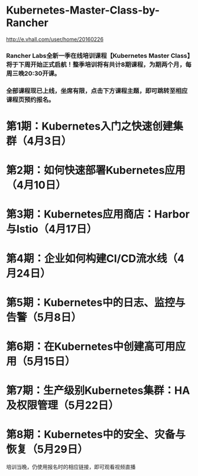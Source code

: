 # Kubernetes-Master-Class-by-Rancher

http://e.vhall.com/user/home/20160226


### Rancher Labs全新一季在线培训课程【Kubernetes Master Class】将于下周开始正式启航！整季培训将有共计8期课程，为期两个月，每周三晚20:30开课。    
 
### 全部课程现已上线，坐席有限，点击下方课程主题，即可跳转至相应课程页预约报名。    


 
# 第1期：Kubernetes入门之快速创建集群（4月3日）
 
# 第2期：如何快速部署Kubernetes应用（4月10日）
 
# 第3期：Kubernetes应用商店：Harbor与Istio（4月17日）
 
# 第4期：企业如何构建CI/CD流水线（4月24日）
 
# 第5期：Kubernetes中的日志、监控与告警（5月8日）
 
# 第6期：在Kubernetes中创建高可用应用（5月15日）

# 第7期：生产级别Kubernetes集群：HA及权限管理（5月22日）
 
# 第8期：Kubernetes中的安全、灾备与恢复（5月29日）

培训当晚，仍使用报名时的相应链接，即可观看视频直播        


